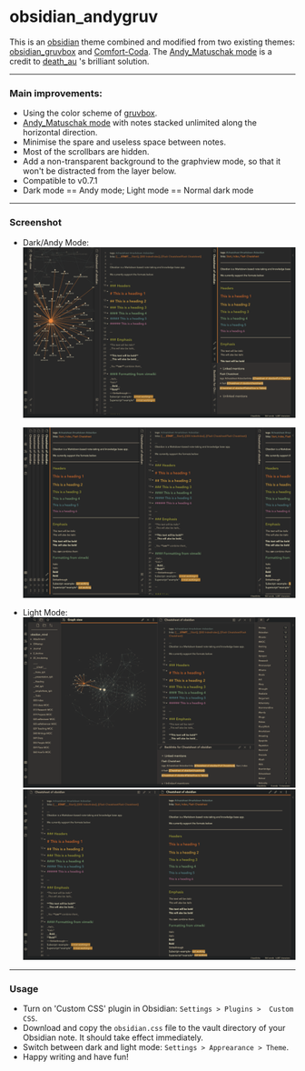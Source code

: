# obsidian_andygruv

This is an [obsidian](https://obsidian.md/) theme combined and modified from two existing themes: [obsidian_gruvbox](https://github.com/insanum/obsidian_gruvbox) and [Comfort-Coda](https://github.com/nickmilo/Comfort-Coda). The [Andy_Matuschak mode](https://notes.andymatuschak.org) is a credit to [death_au](https://github.com/deathau) 's brilliant solution. 

---
### Main improvements:
- Using the color scheme of [gruvbox](https://github.com/morhetz/gruvbox).
- [Andy_Matuschak mode](https://notes.andymatuschak.org) with notes stacked unlimited along the horizontal direction.
- Minimise the spare and useless space between notes.
- Most of the scrollbars are hidden.
- Add a non-transparent background to the graphview mode, so that it won't be distracted from the layer below.
- Compatible to v0.7.1
- Dark mode == Andy mode; Light mode == Normal dark mode

---
### Screenshot

- Dark/Andy Mode:
  ![Dark Mode](dark.png)

  ![standardDark](standardDark.png)

- Light Mode:
![Light Mode](light.png)![standardLight](standardLight.png)

---
### Usage

- Turn on 'Custom CSS' plugin in Obsidian: `Settings > Plugins >  Custom CSS`.
- Download and copy the  `obsidian.css` file to the vault directory of your Obsidian note. It should take effect immediately.
- Switch between dark and light mode:  `Settings > Apprearance > Theme`.
- Happy writing and have fun!
